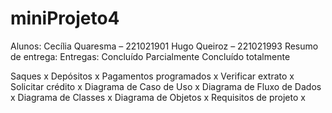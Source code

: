 # miniProjeto4
Alunos:
Cecília Quaresma – 221021901
Hugo Queiroz – 221021993
Resumo de entrega:
Entregas:                Concluído Parcialmente         Concluído totalmente


Saques                                                         x
Depósitos                                                      x 
Pagamentos programados                                         x
Verificar extrato                                              x
Solicitar crédito                                              x
Diagrama de Caso de Uso                                        x
Diagrama de Fluxo de Dados                                     x
Diagrama de Classes                                            x
Diagrama de Objetos                                            x
Requisitos de projeto                                          x
